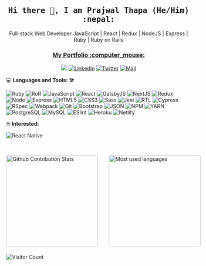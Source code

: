 <h2 align='center'><samp><strong>Hi there 👋, I am Prajwal Thapa (He/Him)</span> :nepal:</strong></samp></h2>
<p align='center'>Full-stack Web Developer JavaScript | React | Redux | NodeJS | Express | Ruby | Ruby on Rails</p>
<h3 align='center'><strong><a href="https://praz99.github.io/" target="_blank">My Portfolio :computer_mouse: </a></strong></h3>

<div align='center'>

  ![](https://img.shields.io/github/followers/praz99?label=Follow&style=social)
  [![Linkedin](https://img.shields.io/badge/LinkedIn-Prajwal%20Thapa-blue?logo=Linkedin&logoColor=blue&labelColor=black)](https://linkedin.com/in/prazwal-thapa/)
  [![Twitter](https://img.shields.io/badge/Twitter-@thapa_praz-blue?logo=Twitter&logoColor=blue&labelColor=black)](https://twitter.com/thapa_praz)
  [![Mail](https://img.shields.io/badge/Mail-t.prazwal@gmail.com-blue?logo=Gmail&logoColor=blue&labelColor=black)](mailto:t.prazwal@gmail.com)

</div>

💻 **Languages and Tools:** 🛠️<br>

![Ruby](https://img.shields.io/badge/-Ruby-000000?style=flat&logo=ruby&logoColor=F05032&labelColor=ffffff)
![RoR](https://img.shields.io/badge/-Rails-000000?style=flat&logo=ruby-on-rails&logoColor=F05032&labelColor=ffffff)
![JavaScript](https://img.shields.io/badge/-JavaScript-000000?style=flat&logo=javascript)
![React](https://img.shields.io/badge/-React-000000?style=flat&logo=react)
![GatsbyJS](https://img.shields.io/badge/-Gatsby-000000?style=flat&logo=gatsby)
![NextJS](https://img.shields.io/badge/-NextJS-000000?style=flat&logo=nextdotjs)
![Redux](https://img.shields.io/badge/-Redux-000000?style=flat&logo=redux&logoColor=764ABC&labelColor=ffffff)
![Node](https://img.shields.io/badge/-NodeJS-000000?style=flat&logo=node.js&labelColor=000000)
![Express](https://img.shields.io/badge/-Express-000000?style=flat&logo=express&labelColor=000000)
![HTML5](https://img.shields.io/badge/-HTML5-000000?style=flat&logo=html5&logoColor=ffffff&labelColor=E34F26)
![CSS3](https://img.shields.io/badge/-CSS3-000000?style=flat&logo=css3&logoColor=ffffff&labelColor=1572B6) 
![Sass](https://img.shields.io/badge/-Sass-000000?style=flat&logo=sass&logoColor=ffffff&labelColor=%23CC6699)
![Jest](https://img.shields.io/badge/-Jest-000000?style=flat&logo=Jest&logoColor=C21325&labelColor=ffffff)
![RTL](https://img.shields.io/badge/-React%20Testing%20Library-000000?style=flat&logo=rtl&logoColor=C21325&labelColor=ffffff)
![Cypress](https://img.shields.io/badge/-Cypress-000000?style=flat&logo=cypress&logoColor=C21325&labelColor=ffffff)
![RSpec](https://img.shields.io/badge/RSpec-000000?style=flat&logo=RSpec&logoColor=C21325&labelColor=ffffff)
![Webpack](https://img.shields.io/badge/-Webpack-000000?style=flat&logo=Webpack&logoColor=C21325&labelColor=ffffff)
![Git](https://img.shields.io/badge/-Git-000000?style=flat&logo=git&logoColor=F05032&labelColor=ffffff)
![Bootstrap](https://img.shields.io/badge/-Bootstrap-000000?style=flat&logo=bootstrap&logoColor=ffffff&labelColor=563D7C)
![JSON](https://img.shields.io/badge/-JSON-000000?style=flat&logo=JSON&logoColor=000000&labelColor=ffffff)
![NPM](https://img.shields.io/badge/-npm-000000?style=flat&logo=npm&labelColor=ffffff)
![YARN](https://img.shields.io/badge/-yarn-000000?style=flat&logo=yarn&labelColor=ffffff)
![PostgreSQL](https://img.shields.io/badge/-PostgreSQL-000000?style=flat&logo=postgresql&logoColor=ffffff&labelColor=336791)
![MySQL](https://img.shields.io/badge/-MySQL-000000?style=flat&logo=mysql&labelColor=ffffff)
![ESlint](https://img.shields.io/badge/-ESlint-000000?style=flat&logo=ESlint&labelColor=4B32C3)
![Heroku](https://img.shields.io/badge/-Heroku-000000?style=flat&logo=heroku&labelColor=430098)
![Netlify](https://img.shields.io/badge/-Netlify-000000?style=flat&logo=netlify&labelColor=000000)

🤓 **Interested:** <br>

![React Native](https://img.shields.io/badge/-React%20Native-000000?style=flat&logo=react&labelColor=000000)

</br>
<p style="display: flex; justify-content: flex-start;">
<img style="border-radius: 5px; margin: 0 15px 5px 0; height: 250px" alt="Github Contribution Stats" src="https://github-readme-stats.vercel.app/api?username=praz99&show_icons=true&theme=merko" />
<img style="border-radius: 5px; margin: 0 0 5px 15px; height: 250px" alt="Most used languages" src="https://github-readme-stats.vercel.app/api/top-langs/?username=praz99&layout=compact">
</p>

![Visitor Count](https://profile-counter.glitch.me/{praz99}/count.svg)

